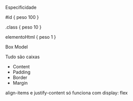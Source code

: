 Especificidade

#id {
  peso 100
}

.class {
  peso 10
}

elementoHtml {
  peso 1
}

Box Model

Tudo são caixas
 * Content
 * Padding
 * Border
 * Margin


 align-items  e justify-content só funciona com display: flex
